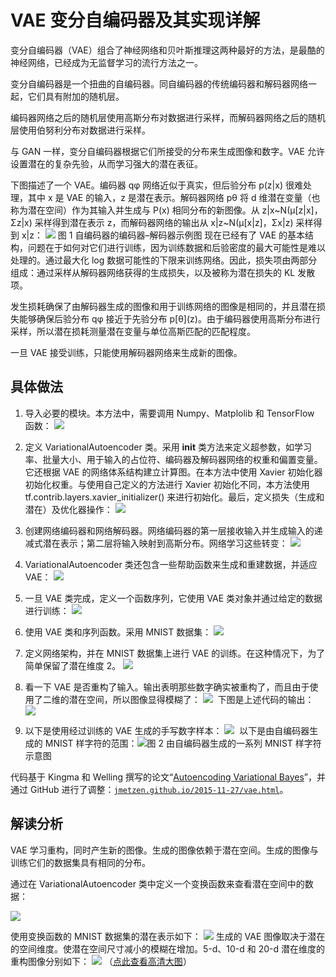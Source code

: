 # VAE 变分自编码器及其实现详解

变分自编码器（VAE）组合了神经网络和贝叶斯推理这两种最好的方法，是最酷的神经网络，已经成为无监督学习的流行方法之一。

变分自编码器是一个扭曲的自编码器。同自编码器的传统编码器和解码器网络一起，它们具有附加的随机层。

编码器网络之后的随机层使用高斯分布对数据进行采样，而解码器网络之后的随机层使用伯努利分布对数据进行采样。

与 GAN 一样，变分自编码器根据它们所接受的分布来生成图像和数字。VAE 允许设置潜在的复杂先验，从而学习强大的潜在表征。

下图描述了一个 VAE。编码器 qφ 网络近似于真实，但后验分布 p(z|x) 很难处理，其中 x 是 VAE 的输入，z 是潜在表示。解码器网络 pθ 将 d 维潜在变量（也称为潜在空间）作为其输入并生成与 P(x) 相同分布的新图像。从 z|x~N(μ[z|x]，Σz|x) 采样得到潜在表示 z，而解码器网络的输出从 x|z~N(μ[x|z]，Σx|z) 采样得到 x|z：
![](img/038423a6bfc9fc1b55d79c80cfae9876.jpg)
图 1 自编码器的编码器–解码器示例图
现在已经有了 VAE 的基本结构，问题在于如何对它们进行训练，因为训练数据和后验密度的最大可能性是难以处理的。通过最大化 log 数据可能性的下限来训练网络。因此，损失项由两部分组成：通过采样从解码器网络获得的生成损失，以及被称为潜在损失的 KL 发散项。

发生损耗确保了由解码器生成的图像和用于训练网络的图像是相同的，并且潜在损失能够确保后验分布 qφ 接近于先验分布 p[θ]​(z)。由于编码器使用高斯分布进行采样，所以潜在损耗测量潜在变量与单位高斯匹配的匹配程度。

一旦 VAE 接受训练，只能使用解码器网络来生成新的图像。

## 具体做法

1.  导入必要的模块。本方法中，需要调用 Numpy、Matplolib 和 TensorFlow 函数：
    ![](img/0abaa9e9433c36e6884409c5daad95fe.jpg)

2.  定义 VariationalAutoencoder 类。采用 __init__ 类方法来定义超参数，如学习率、批量大小、用于输入的占位符、编码器及解码器网络的权重和偏置变量。它还根据 VAE 的网络体系结构建立计算图。在本方法中使用 Xavier 初始化器初始化权重。与使用自己定义的方法进行 Xavier 初始化不同，本方法使用 tf.contrib.layers.xavier_initializer() 来进行初始化。最后，定义损失（生成和潜在）及优化器操作：
    ![](img/d720c23b272b87fd1f44c5be779bf753.jpg)

3.  创建网络编码器和网络解码器。网络编码器的第一层接收输入并生成输入的递减式潜在表示；第二层将输入映射到高斯分布。网络学习这些转变：
    ![](img/611b929f7cad6eb09d14f572f4a1e919.jpg)

4.  VariationalAutoencoder 类还包含一些帮助函数来生成和重建数据，并适应 VAE：
    ![](img/85ee9260ce2579ba93f4e7cfb5f75872.jpg)

5.  一旦 VAE 类完成，定义一个函数序列，它使用 VAE 类对象并通过给定的数据进行训练：
    ![](img/ca53b31ca6c612e2e8efdcd91e319e43.jpg)

6.  使用 VAE 类和序列函数。采用 MNIST 数据集：
    ![](img/7eb73f5406149043f005412c26a68bcd.jpg)

7.  定义网络架构，并在 MNIST 数据集上进行 VAE 的训练。在这种情况下，为了简单保留了潜在维度 2。
    ![](img/3ff47571347b4458cff316f7b797b614.jpg)

8.  看一下 VAE 是否重构了输入。输出表明那些数字确实被重构了，而且由于使用了二维的潜在空间，所以图像显得模糊了：
    ![](img/d131dbe676ef8b74efc443648943c3f9.jpg)
     下图是上述代码的输出：
    ![](img/54c13a74d3c0b10dbcf01696a4c5851e.jpg)

9.  以下是使用经过训练的 VAE 生成的手写数字样本：
    ![](img/e736665d1c84aca9abc1e06928c51b55.jpg)
     以下是由自编码器生成的 MNIST 样字符的范围：![](img/2adbd09b0d07ff089733ba6a0fadd35f.jpg)图 2 由自编码器生成的一系列 MNIST 样字符示意图

代码基于 Kingma 和 Welling 撰写的论文“[Autoencoding Variational Bayes](https://arxiv.org/pdf/1312.6114.pdf)”，并通过 GitHub 进行了调整：[`jmetzen.github.io/2015-11-27/vae.html`](https://jmetzen.github.io/2015-11-27/vae.html)。

## 解读分析

VAE 学习重构，同时产生新的图像。生成的图像依赖于潜在空间。生成的图像与训练它们的数据集具有相同的分布。

通过在 VariationalAutoencoder 类中定义一个变换函数来查看潜在空间中的数据：

![](img/40fedfb3b50e73ca83adfc5951892d98.jpg)

使用变换函数的 MNIST 数据集的潜在表示如下：
![](img/5856f5419dafb1833c7edb87f68be117.jpg)
生成的 VAE 图像取决于潜在的空间维度。使潜在空间尺寸减小的模糊在增加。5-d、10-d 和 20-d 潜在维度的重构图像分别如下：
![](img/38a56d0c39ef327835100a6cd8d76c4b.jpg)
（[点此查看高清大图](http://c.biancheng.net/uploads/allimg/190115/2-1Z115134200B4.gif)）